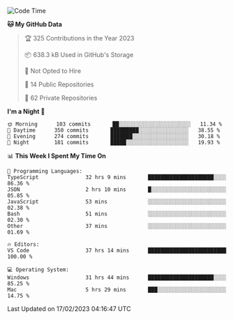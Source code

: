 <!--START_SECTION:waka-->
![Code Time](http://img.shields.io/badge/Code%20Time-3%2C647%20hrs%2012%20mins-blue)

**🐱 My GitHub Data** 

> 🏆 325 Contributions in the Year 2023
 > 
> 📦 638.3 kB Used in GitHub's Storage 
 > 
> 🚫 Not Opted to Hire
 > 
> 📜 14 Public Repositories 
 > 
> 🔑 62 Private Repositories  
 > 
**I'm a Night 🦉** 

```text
🌞 Morning      103 commits       ██░░░░░░░░░░░░░░░░░░░░░░░   11.34 % 
🌆 Daytime      350 commits       █████████░░░░░░░░░░░░░░░░   38.55 % 
🌃 Evening      274 commits       ███████░░░░░░░░░░░░░░░░░░   30.18 % 
🌙 Night        181 commits       █████░░░░░░░░░░░░░░░░░░░░   19.93 % 

```


📊 **This Week I Spent My Time On** 

```text
💬 Programming Languages: 
TypeScript               32 hrs 9 mins       █████████████████████░░░░   86.36 % 
JSON                     2 hrs 10 mins       █░░░░░░░░░░░░░░░░░░░░░░░░   05.85 % 
JavaScript               53 mins             ░░░░░░░░░░░░░░░░░░░░░░░░░   02.38 % 
Bash                     51 mins             ░░░░░░░░░░░░░░░░░░░░░░░░░   02.30 % 
Other                    37 mins             ░░░░░░░░░░░░░░░░░░░░░░░░░   01.69 % 

🔥 Editors: 
VS Code                  37 hrs 14 mins      █████████████████████████   100.00 % 

💻 Operating System: 
Windows                  31 hrs 44 mins      █████████████████████░░░░   85.25 % 
Mac                      5 hrs 29 mins       ███░░░░░░░░░░░░░░░░░░░░░░   14.75 % 

```


 Last Updated on 17/02/2023 04:16:47 UTC
<!--END_SECTION:waka-->

